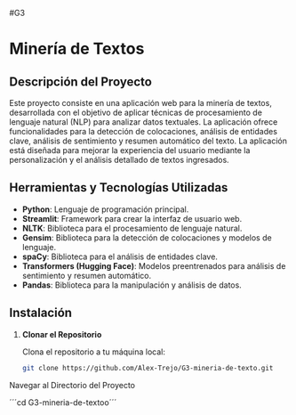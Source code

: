 #G3
# Minería de Textos

## Descripción del Proyecto

Este proyecto consiste en una aplicación web para la minería de textos, desarrollada con el objetivo de aplicar técnicas de procesamiento de lenguaje natural (NLP) para analizar datos textuales. La aplicación ofrece funcionalidades para la detección de colocaciones, análisis de entidades clave, análisis de sentimiento y resumen automático del texto. La aplicación está diseñada para mejorar la experiencia del usuario mediante la personalización y el análisis detallado de textos ingresados.

## Herramientas y Tecnologías Utilizadas

- **Python**: Lenguaje de programación principal.
- **Streamlit**: Framework para crear la interfaz de usuario web.
- **NLTK**: Biblioteca para el procesamiento de lenguaje natural.
- **Gensim**: Biblioteca para la detección de colocaciones y modelos de lenguaje.
- **spaCy**: Biblioteca para el análisis de entidades clave.
- **Transformers (Hugging Face)**: Modelos preentrenados para análisis de sentimiento y resumen automático.
- **Pandas**: Biblioteca para la manipulación y análisis de datos.

## Instalación

1. **Clonar el Repositorio**

   Clona el repositorio a tu máquina local:

   ```bash
   git clone https://github.com/Alex-Trejo/G3-mineria-de-texto.git
Navegar al Directorio del Proyecto

´´´cd G3-mineria-de-textoo´´´


